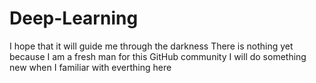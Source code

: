 # Deep-Learning
I hope that it will guide me through the darkness
There is nothing yet
because I am a fresh man for this GitHub community
I will do something new when I familiar with everthing here
